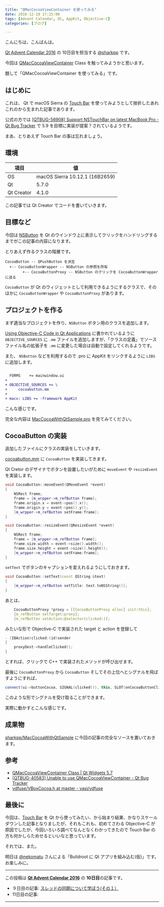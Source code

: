 ```yaml
---
title: "QMacCocoaViewContainer を使ってみる"
date: 2016-12-10 17:25:00
tags: [Advent Calendar, Qt, AppKit, Objective-C]
categories: [ブログ]

---
```


こんにちは、こんばんは。

[Qt Advent Calendar 2016](http://qiita.com/advent-calendar/2016/qt) の 10日目を担当する [@sharkpp](https://twitter.com/sharkpp) です。

今回は [QMacCocoaViewContainer](http://doc.qt.io/qt-5/qmaccocoaviewcontainer.html) Class を触ってみようかと思います。

題して「QMacCocoaViewContainer を使ってみる」です。

## はじめに

これは、 Qt で macOS Sierra の [Touch Bar](https://developer.apple.com/reference/appkit/nstouchbar) を使ってみようとして挫折したあれこれのから生まれた記事であります。

公式の方では [[QTBUG-56908] Support NSTouchBar on latest MacBook Pro - Qt Bug Tracker](https://bugreports.qt.io/browse/QTBUG-56908) で 5.9 を目標に実装が提案？されているようです。

まあ、とりあえず Touch Bar の事は忘れましょう。

## 環境

|項目|値|
|-|-|
|OS|macOS Sierra 10.12.1 (16B2659)|
|Qt|5.7.0|
|Qt Creator|4.1.0|

この記事では Qt Creator でコードを書いていきます。

## 目標など

今回は [NSButton](https://developer.apple.com/reference/appkit/nsbutton) を Qt のウインドウ上に表示してクリックをハンドリングするまでがこの記事の内容になります。

とりあえず作るクラスの階層です。

```
CocoaButton -- QPushButton を派生
  +-- CocoaButtonWrapper -- NSButton の参照を所有
        +-- CocoaButtonProxy -- NSButton のクリックを CocoaButtonWrapper に送る
```

`CocoaButton` が Qt のウィジェットとして利用できるようにするクラスで、そのほかに `CocoaButtonWrapper` や `CocoaButtonProxy` があります。

## プロジェクトを作る

まず適当なプロジェクトを作り、`NSButton` ボタン用のクラスを追加します。

[Using Objective-C Code in Qt Applications](http://doc.qt.io/qt-5/ios-support.html#using-objective-c-code-in-qt-applications) に書かれているように `OBJECTIVE_SOURCES` に `.mm` ファイルを追加しますが、「クラスの定義」でソースファイル名の拡張子を `.mm` に変更した場合は自動で設定してくれるようです。


また、 `NSButton` などを利用するので .pro に AppKit をリンクするように `LIBS` に追加します。

```diff
  
  FORMS    += mainwindow.ui
+ 
+ OBJECTIVE_SOURCES += \
+     cocoabutton.mm
+ 
+ macx: LIBS += -framework AppKit
```

こんな感じです。

完全な内容は [MacCocoaWithQtSample.pro](https://github.com/sharkpp/MacCocoaWithQtSample/blob/master/MacCocoaWithQtSample.pro) を見てみてください。

## CocoaButton の実装

追加したファイルにクラスの実装をしていきます。

[cocoabutton.mm](https://github.com/sharkpp/MacCocoaWithQtSample/blob/master/cocoabutton.mm) に `CocoaButton` を実装してきます。

Qt Cretor のデザイナでボタンを設置したいがために `moveEvent` や `resizeEvent` を実装します。

```cpp
void CocoaButton::moveEvent(QMoveEvent *event)
{
    NSRect frame;
    frame = [m_wrpper->m_refButton frame];
    frame.origin.x = event->pos().x();
    frame.origin.y = event->pos().y();
    [m_wrpper->m_refButton setFrame:frame];
}

void CocoaButton::resizeEvent(QResizeEvent *event)
{
    NSRect frame;
    frame = [m_wrpper->m_refButton frame];
    frame.size.width = event->size().width();
    frame.size.height = event->size().height();
    [m_wrpper->m_refButton setFrame:frame];
}
```

`setText` でボタンのキャプションを変えれるようにしておきます。

```cpp
void CocoaButton::setText(const QString &text)
{
    [m_wrpper->m_refButton setTitle: text.toNSString()];
}
```

あとは、

```cpp
    CocoaButtonProxy *proxy = [[CocoaButtonProxy alloc] init:this];
    [m_refButton setTarget:proxy];
    [m_refButton setAction:@selector(clicked:)];
```

みたいな形で Objective-C で実装された target と action を登録して

```objectivec
- (IBAction)clicked:(id)sender
{
    proxyDest->handleClicked();
}
```

とすれば、クリックで C++ で実装されたメソッドが呼び出せます。

最後に `CocoaButtonProxy` から `CocoaButton` そしてその上位へとシグナルを飛ばすようにすれば、

```cpp
connect(ui->buttonCocoa, SIGNAL(clicked()), this, SLOT(onCocoaButtonClick()));
```

このような形でシグナルを受け取ることができます。


実際に動かすとこんな感じです。

## 成果物

[sharkpp/MacCocoaWithQtSample](https://github.com/sharkpp/MacCocoaWithQtSample) に今回の記事の完全なソースを置いておきます。

## 参考

* [QMacCocoaViewContainer Class | Qt Widgets 5.7](http://doc.qt.io/qt-5/qmaccocoaviewcontainer.html)
* [[QTBUG-40583] Unable to use QMacCocoaViewContainer - Qt Bug Tracker](https://bugreports.qt.io/browse/QTBUG-40583)
* [vdfuse/VBoxCocoa.h at master - vasi/vdfuse](https://github.com/vasi/vdfuse/blob/master/include/VBox/VBoxCocoa.h)

## 最後に

今回は、[Touch Bar](https://developer.apple.com/reference/appkit/nstouchbar) を Qt から使ってみたい、から始まり結果、かなりスケールダウンした記事となりましたが、それもこれも、初めてさわる Objective-C が原因でしたが、今回いろいろ調べてなんとなくわかってきたので Touch Bar の方も何かしらためせるといいなと思っています。

それでは、また。

明日は [@nekomatu](https://twitter.com/nekomatu) さんによる「Buildroot に Qt アプリを組み込む(仮)」です。
お楽しみに。

<hr />

この投稿は **[Qt Advent Calendar 2016](http://qiita.com/advent-calendar/2016/qt)** の **10日目**の記事です。

* ９日目の記事: [スレッドの同期について学ぼう(その１）](http://qiita.com/hermit4/items/6282640a7fe4dbcdec43)
* 11日目の記事: 

<hr />
